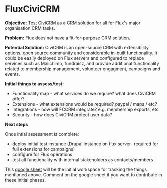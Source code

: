 # FluxCiviCRM

**Objective:** Test [CiviCRM](https://docs.civicrm.org/user/en/latest/) as a CRM solution for all for Flux's major organisation CRM tasks.

**Problem:** Flux does not have a fit-for-purpose CRM solution.

**Potential Solution:** CiviCRM is an open-source CRM with extensibility options, open source community and considerable in-built functionality. It could be easily deployed on Flux servers and configured to replace services such as Mailchimp, fundraisz, and provide additional functionality related to membership management, volunteer engagment, campaigns and events.

**Initial things to assess/test:**

* Functionality map - what services do we require? what does CiviCRM offer?
* Extensions - what extensions would be required? paypal / maps / etc?
* Integrations - how will FCCRM integrate? e.g. membership exports, etc
* Security - how does CiviCRM protect user data?

**Next steps**

Once intial assessment is complete:
* deploy initial test instance (Drupal instance on flux server- required for full extensions for campaigns)
* configure for Flux operations
* test all functionality with internal stakeholders as contacts/members


This [google sheet](https://docs.google.com/spreadsheets/d/1oqJE9bJ6E4iFdxkCz2PyVTbD-qcBl0CuZH0TclOPXD4/edit?usp=sharing) will be the initial workspace for tracking the things mentioned above. Comment on the google sheet if you want to contribute  in these initial phases.

